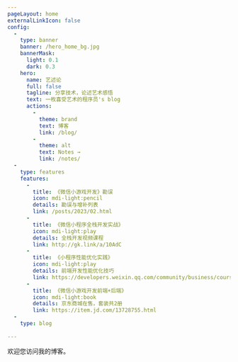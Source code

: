 ```yaml
---
pageLayout: home
externalLinkIcon: false
config:
  -
    type: banner
    banner: /hero_home_bg.jpg
    bannerMask:
      light: 0.1
      dark: 0.3
    hero:
      name: 艺述论
      full: false
      tagline: 分享技术，论述艺术感悟
      text: 一枚喜受艺术的程序员's blog
      actions:
        -
          theme: brand
          text: 博客
          link: /blog/
        -
          theme: alt
          text: Notes →
          link: /notes/
  -
    type: features
    features:
      -
        title: 《微信小游戏开发》勘误
        icon: mdi-light:pencil
        details: 勘误与增补列表
        link: /posts/2023/02.html
      -
        title: 《微信小程序全栈开发实战》
        icon: mdi-light:play
        details: 全栈开发视频课程
        link: http://gk.link/a/10AdC
      -
        title: 《小程序性能优化实践》
        icon: mdi-light:play
        details: 前端开发性能优化技巧
        link: https://developers.weixin.qq.com/community/business/course/000606628dc2e86dc0ddcbb115940d
      -
        title: 《微信小游戏开发前端+后端》
        icon: mdi-light:book
        details: 京东商城在售，套装共2册
        link: https://item.jd.com/13728755.html
  -
    type: blog
    
---
```


欢迎您访问我的博客。